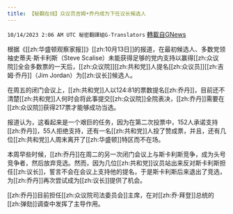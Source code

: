 ```yaml
---
title: 【秘翻在线】众议员吉姆•乔丹成为下任议长候选人
---
```

`10/14/2023 2:06 AM UTC 秘密翻譯組G-Translators` [轉載自GNews](https://gnews.org/articles/1831232)

根据《[[zh:华盛顿观察家报]]》[[zh:10月13日]]的报道，在最初候选人、多数党领袖史蒂夫·斯卡利斯（Steve Scalise）未能获得足够的党内支持以赢得[[zh:众议院]]全会多数票的一天后，[[zh:众议院]][[zh:共和党]]人提名[[zh:众议员]][[zh:吉姆·乔丹]]（Jim Jordan）为[[zh:议长]]候选人。

在周五的闭门会议上，[[zh:共和党]]人以124:81的票数提名[[zh:乔丹]]，目前还不清楚[[zh:共和党]]人何时会将此事提交[[zh:众议院]]全院表决，[[zh:乔丹]]需要在[[zh:众议院]]获得217票才能够成功当选。

报道认为，这看起来是一个艰巨的任务，因为在第二次投票中，152人承诺支持[[zh:乔丹]]，55人拒绝支持，还有一名[[zh:共和党]]人投了赞成票，并且，还有几位[[zh:共和党]]人周末离开了[[zh:华盛顿]]特区而不在场。

本周早些时候，[[zh:乔丹]]在周二的另一次闭门会议上与斯卡利斯竞争，成为头号竞争者，然后放弃竞选。然而，因为几位[[zh:共和党]]议员站出来反对斯卡利斯担任[[zh:议长]]，誓言不会在会议上支持他的提名，于是斯卡利斯后来退出了竞选，为[[zh:乔丹]]再次尝试成为[[zh:议长]]提供了机会。

[[zh:乔丹]]目前担任[[zh:众议院司法委员会]]主席，在对[[zh:乔·拜登]]总统的[[zh:弹劾]]调查中发挥了主导作用。
